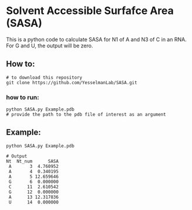 # Solvent Accessible Surfafce Area (SASA)

This is a python code to calculate SASA for N1 of A and N3 of C in an RNA. For G and U, the output will be zero.

## How to:
```shell
# to download this repository
git clone https://github.com/YesselmanLab/SASA.git
```

### how to run:
```shell
python SASA.py Example.pdb
# provide the path to the pdb file of interest as an argument
```

## Example:
```shell
python SASA.py Example.pdb

# Output
Nt  Nt_num      SASA
 A       3  4.760952
 A       4  0.340195
 A       5 12.659646
 G       6  0.000000
 C      11  2.610542
 G      12  0.000000
 A      13 12.317836
 U      14  0.000000
```

